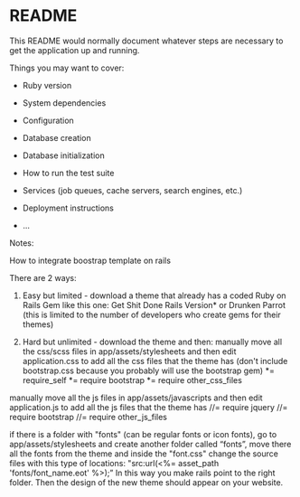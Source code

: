 # README

This README would normally document whatever steps are necessary to get the
application up and running.

Things you may want to cover:

* Ruby version

* System dependencies

* Configuration

* Database creation

* Database initialization

* How to run the test suite

* Services (job queues, cache servers, search engines, etc.)

* Deployment instructions

* ...




Notes:

How to integrate boostrap template on rails

There are 2 ways:

1. Easy but limited - download a theme that already has a coded Ruby on Rails Gem like this one: Get Shit Done Rails Version* or Drunken Parrot (this is limited to the number of developers who create gems for their themes) 

2. Hard but unlimited - download the theme and then:
manually move all the css/scss files in app/assets/stylesheets and then edit application.css to add all the css files that the theme has (don't include bootstrap.css because you probably will use the bootstrap gem)
*= require_self
*= require bootstrap
*= require other_css_files

manually move all the js files in app/assets/javascripts and then edit application.js to add all the js files that the theme has
//= require jquery
//= require bootstrap
//= require other_js_files

if there is a folder with "fonts" (can be regular fonts or icon fonts), go to app/assets/stylesheets and create another folder called “fonts”, 
move there all the fonts from the theme and inside the "font.css" change the source files with this type of 
locations: "src:url(<%= asset_path 'fonts/font_name.eot' %>);” In this way you make rails point to the right folder.
Then the design of the new theme should appear on your website.
